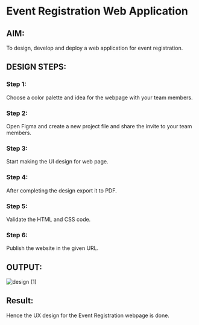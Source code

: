 # Event Registration Web Application

## AIM:
To design, develop and deploy a web application for event registration.

## DESIGN STEPS:

### Step 1:
Choose a color palette and idea for the webpage with your team members.

### Step 2:
Open Figma and create a new project file and share the invite to your team members.

### Step 3:
Start making the UI design for web page.

### Step 4:
After completing the design export it to PDF.
### Step 5:

Validate the HTML and CSS code.

### Step 6:

Publish the website in the given URL.

## OUTPUT:
![design (1)](https://user-images.githubusercontent.com/118787064/215305086-de1b4f84-2aa8-44a4-8c3c-267ac273e0b5.jpg)

## Result:

Hence the UX design for the Event Registration webpage is done.
